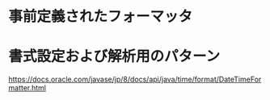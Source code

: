 # 事前定義されたフォーマッタ 
# 書式設定および解析用のパターン
https://docs.oracle.com/javase/jp/8/docs/api/java/time/format/DateTimeFormatter.html
